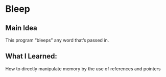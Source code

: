# Bleep
## Main Idea
This program “bleeps” any word that’s passed in. 

## What I Learned:
How to directly manipulate memory by the use of references and pointers
